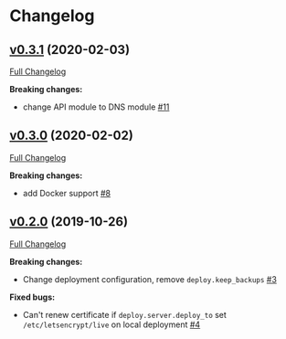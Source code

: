 # Changelog

## [v0.3.1](https://github.com/jinhucheung/letscertbot/tree/v0.3.1) (2020-02-03)

[Full Changelog](https://github.com/jinhucheung/letscertbot/compare/v0.3.0..v0.3.1)

**Breaking changes:**

- change API module to DNS module [\#11](https://github.com/jinhucheung/letscertbot/issues/11)

## [v0.3.0](https://github.com/jinhucheung/letscertbot/tree/v0.3.0) (2020-02-02)

[Full Changelog](https://github.com/jinhucheung/letscertbot/compare/v0.2.0..v0.3.0)

**Breaking changes:**

- add Docker support [\#8](https://github.com/jinhucheung/letscertbot/pull/8)

## [v0.2.0](https://github.com/jinhucheung/letscertbot/tree/v0.2.0) (2019-10-26)

[Full Changelog](https://github.com/jinhucheung/letscertbot/compare/v0.1.0..v0.2.0)

**Breaking changes:**

- Change deployment configuration, remove `deploy.keep_backups` [\#3](https://github.com/jinhucheung/letscertbot/pull/3)

**Fixed bugs:**

- Can't renew certificate if `deploy.server.deploy_to` set `/etc/letsencrypt/live` on local deployment [\#4](https://github.com/jinhucheung/letscertbot/pull/4)